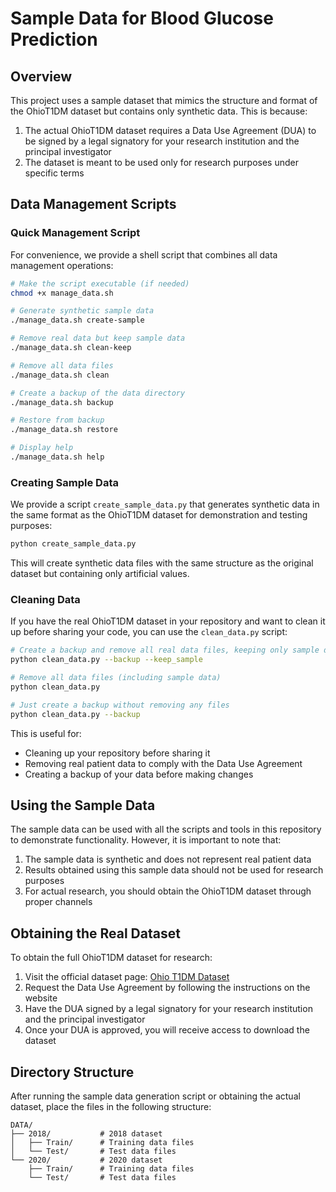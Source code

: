 # Sample Data for Blood Glucose Prediction

## Overview

This project uses a sample dataset that mimics the structure and format of the OhioT1DM dataset but contains only synthetic data. This is because:

1. The actual OhioT1DM dataset requires a Data Use Agreement (DUA) to be signed by a legal signatory for your research institution and the principal investigator
2. The dataset is meant to be used only for research purposes under specific terms

## Data Management Scripts

### Quick Management Script

For convenience, we provide a shell script that combines all data management operations:

```bash
# Make the script executable (if needed)
chmod +x manage_data.sh

# Generate synthetic sample data
./manage_data.sh create-sample

# Remove real data but keep sample data
./manage_data.sh clean-keep

# Remove all data files
./manage_data.sh clean

# Create a backup of the data directory
./manage_data.sh backup

# Restore from backup
./manage_data.sh restore

# Display help
./manage_data.sh help
```

### Creating Sample Data

We provide a script `create_sample_data.py` that generates synthetic data in the same format as the OhioT1DM dataset for demonstration and testing purposes:

```bash
python create_sample_data.py
```

This will create synthetic data files with the same structure as the original dataset but containing only artificial values.

### Cleaning Data

If you have the real OhioT1DM dataset in your repository and want to clean it up before sharing your code, you can use the `clean_data.py` script:

```bash
# Create a backup and remove all real data files, keeping only sample data
python clean_data.py --backup --keep_sample

# Remove all data files (including sample data)
python clean_data.py

# Just create a backup without removing any files
python clean_data.py --backup
```

This is useful for:
- Cleaning up your repository before sharing it
- Removing real patient data to comply with the Data Use Agreement
- Creating a backup of your data before making changes

## Using the Sample Data

The sample data can be used with all the scripts and tools in this repository to demonstrate functionality. However, it is important to note that:

1. The sample data is synthetic and does not represent real patient data
2. Results obtained using this sample data should not be used for research purposes
3. For actual research, you should obtain the OhioT1DM dataset through proper channels

## Obtaining the Real Dataset

To obtain the full OhioT1DM dataset for research:

1. Visit the official dataset page: [Ohio T1DM Dataset](https://www.taliaandeducation.org/datasets/ohio-t1dm-dataset)
2. Request the Data Use Agreement by following the instructions on the website
3. Have the DUA signed by a legal signatory for your research institution and the principal investigator
4. Once your DUA is approved, you will receive access to download the dataset

## Directory Structure

After running the sample data generation script or obtaining the actual dataset, place the files in the following structure:

```
DATA/
├── 2018/           # 2018 dataset
│   ├── Train/      # Training data files
│   └── Test/       # Test data files
└── 2020/           # 2020 dataset
    ├── Train/      # Training data files
    └── Test/       # Test data files
``` 